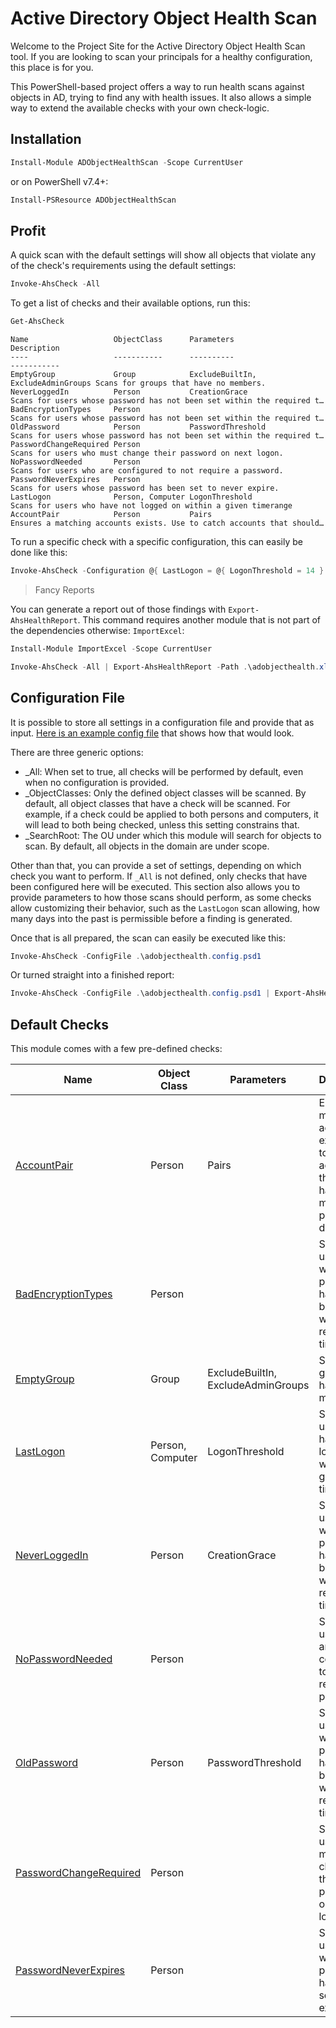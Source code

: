 ﻿# Active Directory Object Health Scan

Welcome to the Project Site for the Active Directory Object Health Scan tool.
If you are looking to scan your principals for a healthy configuration, this place is for you.

This PowerShell-based project offers a way to run health scans against objects in AD, trying to find any with health issues.
It also allows a simple way to extend the available checks with your own check-logic.

## Installation

```powershell
Install-Module ADObjectHealthScan -Scope CurrentUser
```

or on PowerShell v7.4+:

```powershell
Install-PSResource ADObjectHealthScan
```

## Profit

A quick scan with the default settings will show all objects that violate any of the check's requirements using the default settings:

```powershell
Invoke-AhsCheck -All
```

To get a list of checks and their available options, run this:

```powershell
Get-AhsCheck
```

```text
Name                   ObjectClass      Parameters                         Description
----                   -----------      ----------                         -----------
EmptyGroup             Group            ExcludeBuiltIn, ExcludeAdminGroups Scans for groups that have no members.
NeverLoggedIn          Person           CreationGrace                      Scans for users whose password has not been set within the required t…
BadEncryptionTypes     Person                                              Scans for users whose password has not been set within the required t…
OldPassword            Person           PasswordThreshold                  Scans for users whose password has not been set within the required t…
PasswordChangeRequired Person                                              Scans for users who must change their password on next logon.
NoPasswordNeeded       Person                                              Scans for users who are configured to not require a password.
PasswordNeverExpires   Person                                              Scans for users whose password has been set to never expire.
LastLogon              Person, Computer LogonThreshold                     Scans for users who have not logged on within a given timerange
AccountPair            Person           Pairs                              Ensures a matching accounts exists. Use to catch accounts that should…
```

To run a specific check with a specific configuration, this can easily be done like this:

```powershell
Invoke-AhsCheck -Configuration @{ LastLogon = @{ LogonThreshold = 14 } }
```

> Fancy Reports

You can generate a report out of those findings with `Export-AhsHealthReport`.
This command requires another module that is not part of the dependencies otherwise: `ImportExcel`:

```powershell
Install-Module ImportExcel -Scope CurrentUser
```

```powershell
Invoke-AhsCheck -All | Export-AhsHealthReport -Path .\adobjecthealth.xlsx
```

## Configuration File

It is possible to store all settings in a configuration file and provide that as input.
[Here is an example config file](docs/example.config.psd1) that shows how that would look.

There are three generic options:

+ _All: When set to true, all checks will be performed by default, even when no configuration is provided.
+ _ObjectClasses: Only the defined object classes will be scanned. By default, all object classes that have a check will be scanned. For example, if a check could be applied to both persons and computers, it will lead to both being checked, unless this setting constrains that.
+ _SearchRoot: The OU under which this module will search for objects to scan. By default, all objects in the domain are under scope.

Other than that, you can provide a set of settings, depending on which check you want to perform.
If `_All` is not defined, only checks that have been configured here will be executed.
This section also allows you to provide parameters to how those scans should perform, as some checks allow customizing their behavior, such as the `LastLogon` scan allowing, how many days into the past is permissible before a finding is generated.

Once that is all prepared, the scan can easily be executed like this:

```powershell
Invoke-AhsCheck -ConfigFile .\adobjecthealth.config.psd1
```

Or turned straight into a finished report:

```powershell
Invoke-AhsCheck -ConfigFile .\adobjecthealth.config.psd1 | Export-AhsHealthReport -Path .\adobjecthealth.xlsx
```

## Default Checks

This module comes with a few pre-defined checks:

|Name|Object Class|Parameters|Description|
|---|---|---|---|
|[AccountPair](docs/AccountPair.md)|Person|Pairs|Ensures a matching accounts exists. Use to catch accounts that should have a matching pair but don't.|
|[BadEncryptionTypes](docs/BadEncryptionTypes.md)|Person||Scans for users whose password has not been set within the required time.|
|[EmptyGroup](docs/EmptyGroup.md)|Group|ExcludeBuiltIn, ExcludeAdminGroups|Scans for groups that have no members.|
|[LastLogon](docs/LastLogon.md)|Person, Computer|LogonThreshold|Scans for users who have not logged on within a given timerange|
|[NeverLoggedIn](docs/NeverLoggedIn.md)|Person|CreationGrace|Scans for users whose password has not been set within the required time.|
|[NoPasswordNeeded](docs/NoPasswordNeeded.md)|Person||Scans for users who are configured to not require a password.|
|[OldPassword](docs/OldPassword.md)|Person|PasswordThreshold|Scans for users whose password has not been set within the required time.|
|[PasswordChangeRequired](docs/PasswordChangeRequired.md)|Person||Scans for users who must change their password on next logon.|
|[PasswordNeverExpires](docs/PasswordNeverExpires.md)|Person||Scans for users whose password has been set to never expire.|
